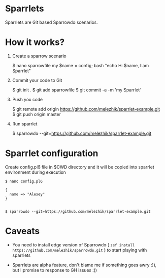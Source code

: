 # Sparrlets


Sparrlets are Git based Sparrowdo scenarios.


# How it works?

1. Create a sparrow scenario

    $ nano sparrowfile
      my $name  = config<name>;
      bash "echo Hi $name, I am Sparrlet"
    
2. Commit your code to Git 

    $ git init .
    $ git add sparrowfile
    $ git commit -a -m 'my Sparrlet'

3. Push you code

    $ git remote add origin https://github.com/melezhik/sparrlet-example.git
    $ git push origin master


4. Run sparrlet


    $ sparrowdo --git=https://github.com/melezhik/sparrlet-example.git


# Sparrlet configuration

  
Create config.pl6 file in $CWD directory and it will be copied into sparrlet environment during execution


    $ nano config.pl6

    {
      name => "Alexey"
    }


    $ sparrowdo --git=https://github.com/melezhik/sparrlet-example.git


# Caveats

* You need to install edge version of Sparrowdo ( `zef install https://github.com/melezhik/sparrowdo.git` ) to start playing with sparrlets

* Sparrlets are alpha feature, don't blame me if something goes awry :)), but I promise to response to GH issues :))
